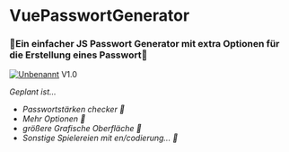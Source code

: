 # VuePasswortGenerator
<h3>🔑Ein einfacher JS Passwort Generator mit extra Optionen für die Erstellung eines Passwort🔑</h3>
<a href="https://ibb.co/BG5GtQd"><img src="https://i.ibb.co/9hkhN1z/Unbenannt.jpg" alt="Unbenannt" border="0"></a>
V1.0

<i>Geplant ist...
- Passwortstärken checker 🧮
- Mehr Optionen 📑
- größere Grafische Oberfläche 🧾
- Sonstige Spielereien mit en/codierung... 🔐 
</i>
